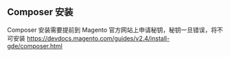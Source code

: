 ## Composer 安装

Composer 安装需要提前到 Magento 官方网站上申请秘钥，秘钥一旦错误，将不可安装
https://devdocs.magento.com/guides/v2.4/install-gde/composer.html
